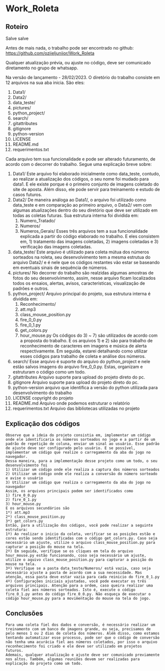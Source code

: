 # Work_Roleta
 
## Roteiro
Salve salve

Antes de mais nada, o trabalho pode ser encontrado no github: https://github.com/oziieljuniior/Work_Roleta

Qualquer atualização prévia, ou ajuste no código, deve ser comunicado diretamento no grupo de whatsapp.

Na versão de lançamento - 28/02/2023. O diretório do trabalho consiste em 12 arquivos na sua aba inicia. São eles:

1) Data1/
2) Data2/
3) data_teste/
4) pictures/
5) python_project/
6) search/
7) gitattributes
8) gitignore
9) python-version
10) LICENSE
11) README.md
12) requerimentos.txt

Cada arquivo tem sua funcionalidade e pode ser alterado futuramento, de acordo com o decorrer do trabalho. Segue uma explicação breve sobre:
1) Data1/
	Este arquivo foi elaborado inicialmente como data_teste, contudo, ao realizar a atualização dos códigos, o seu nome foi mudado para data1. E ele existe porque é o primeiro conjunto de imagens coletado do site de aposta. Além disso, ele pode servir para treinamento e estudo de casos futuros.
2) Data2/
	De maneira análoga ao Data1/, o arquivo foi utilizado como data_teste e em comparação ao primeiro arquivo, o Data2/ vem com algumas atualizações dentro do seu diretório que deve ser utilizado em todas as coletas futuras. Sua estrutura interna foi dividida em:
	1) Numero_Tratado/
	2) Numeros/
	3) Numeros_Gerais/
	Esses três arquivos tem a sua funcionalidade explicada a partir do código elaborado no trabalho. E eles consistem em, 1) tratamento das imagens coletadas, 2) imagens coletadas e 3) verificação das imagens coletadas. 
3) data_teste/
	Este arquivo é utilizado para coleta mútua dos números sorteados na roleta, seu desenvolvimento tem a mesma estrutua do arquivo Data2/ e é nele que os códigos restantes vão estar se baseando em eventuais sinais de sequência de números.
4) pictures/
	No decorrer do trabalho são realzidas algumas amostras de fotos do seu desenvolvimento, assim, nesse arquivo ficam localizados todos os ensaios, alertas, avisos, caracteristicas, visualização de padrões e outros. 
5) python_project/
	Arquivo principal do projeto, sua estrutura interna é dividida em:
	1) Reconhecimento/
	2) att.mp3
	3) class_mouse_position.py
	4) fire_0_0.py
	5) fire_0_1.py
	6) get_colors.py
	7) hour_mouse.py
	Os códigos do 3) ~ 7) são utilizados de acordo com a proposta do trabalho. E os arquivos 1) e 2) são para trabalho de reconhecimento de caracteres em imagens e música de alerta respectivamente. Em seguida, estarei detalhando como utilizar esses códigos para trabalho de coleta e análise dos números.
6) search/
	Esse arquivo é suporte do arquivo do python_project e nele estão salvos imagens do arquivo fire_0_0.py. Estas, organizam e estruturam o código como um todo.
7) gitattributes
	Arquivo suporte para upload do projeto direto do pc.
8) gitignore
	Arquivo suporte para upload do projeto direto do pc.
9) python-version
	arquivo que identifica a versão do python utilizada para desenvolvimento do trabalho
10) LICENSE
	copyright do projeto
11) README.md
	Arquivo onde podemos estruturar o relatório
12) requerimentos.txt
	Arquivo das bibliotecas utilizadas no projeto
	
## Explicação dos códigos
	Observe que a ideia do projeto consistia em, implementar um código onde ele identificaria os números sorteados no jogo e a partir de um padrão de repetição de coluna, enviar um sinal ao usuário. Esse padrão de ajuste deve ser configurado pelo usuário. E se possível, implementar um código que realize o carregamento da aba do jogo no navegador.
	Dessa maneira, para a implementação desse projeto como um todo, o seu desenvolvimento foi
	1) Utilizar um código onde ele realiza a captura dos números sorteados
	2) Utilizar um código onde ele realiza a conversão do número sorteado e avise o usuário
	3) Utilizar um código que realiza o carregamento da aba do jogo no navegador
	Assim, os arquivos principais podem ser identificados como
	1) fire_0_0.py
	2) fire_0_1.py
	3) hour_mouse.py
	E os arquivos secundários são
	1*) att.mp3
	2*) class_mouse_position.py
	3*) get_colors.py
	Então, para a utilização dos códigos, você pode realizar a seguinte estrutura:
	1º) Ao realizar o inicio da coleta, verificar se as posições estão e cores estão sendo identificadas com o código get_colors.py. Caso seja necessário um ajuste, utilize o arquivo class_mouse_position.py para capturar a posição do mouse na tela.
	2º) Em seguida, verifique se os cliques em tela do arquivo hour_mouse.py estão funcionando, coso seja necessário um ajuste, utilize o aquivo class_mouse_position.py para capturar a posição do mouse na tela.
	3º) Verifique se a pasta data_teste/Numeros/ está vazia, caso seja necessário ajuste a pasta de acordo com a sua necessidade. Mas atenção, essa pasta deve estar vazia para cada reinicio do fire_0_1.py
	4º) Configurações iniciais ajustadas, você pode executar os três arquivos principais. Atenção para a ordem, caso queira realizar uma coleta fiel aos números sorteados. Isto é, execute o código fire_0_1.py antes do código fire_0_0.py. Não esqueça de executar o código hour_mouse.py para a movimentação do mouse na tela do jogo.
	
## Conclusões
	Para uma coleta fiel dos dados e conversão, é necessário realizar um treinamento com um banco de imagens grande, ou seja, precisamos de pelo menos 1 ou 2 dias de coleta dos números. Além disso, como estamos tentando automatizar esse processo, pode ser que o código de conversão não tenha uma acurácia fiel aos números coletados, por isso o arquivo reconhecimento foi criado e ele deve ser utilizado em projetos futuros.
	Ademais, qualquer atualização e ajuste deve ser comunicado previamente nos altos. Também, algumas reuniões devem ser realizadas para explicação do projeto como um todo.
	
	
